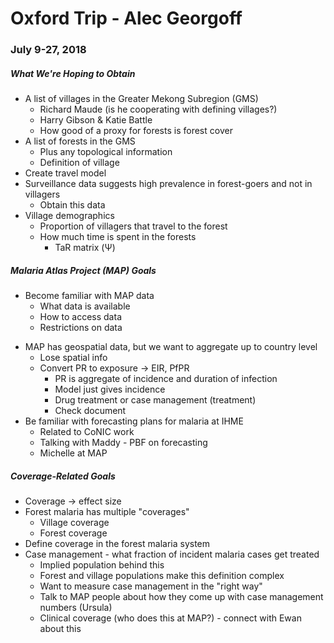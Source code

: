 # Oxford Trip - Alec Georgoff
### July 9-27, 2018

##### What We're Hoping to Obtain
* A list of villages in the Greater Mekong Subregion (GMS)
  - Richard Maude (is he cooperating with defining villages?)
  - Harry Gibson & Katie Battle
  - How good of a proxy for forests is forest cover
* A list of forests in the GMS
  - Plus any topological information
  - Definition of village
* Create travel model
* Surveillance data suggests high prevalence in forest-goers and not in villagers
  - Obtain this data
* Village demographics
  - Proportion of villagers that travel to the forest
  - How much time is spent in the forests
    - TaR matrix (&Psi;)

##### Malaria Atlas Project (MAP) Goals
* Become familiar with MAP data
  - What data is available
  - How to access data
  - Restrictions on data
- MAP has geospatial data, but we want to aggregate up to country level
  - Lose spatial info
  - Convert PR to exposure &rarr; EIR, PfPR
    - PR is aggregate of incidence and duration of infection
    - Model just gives incidence
    - Drug treatment or case management (treatment)
    - Check document
- Be familiar with forecasting plans for malaria at IHME
  - Related to CoNIC work
  - Talking with Maddy - PBF on forecasting
  - Michelle at MAP

##### Coverage-Related Goals
* Coverage &rarr; effect size
* Forest malaria has multiple "coverages"
  - Village coverage
  - Forest coverage
* Define coverage in the forest malaria system
* Case management - what fraction of incident malaria cases get treated
  - Implied population behind this
  - Forest and village populations make this definition complex
  - Want to measure case management in the "right way"
  - Talk to MAP people about how they come up with case management numbers (Ursula)
  - Clinical coverage (who does this at MAP?) - connect with Ewan about this
